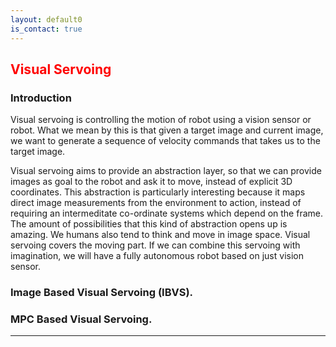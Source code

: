```yaml
---
layout: default0
is_contact: true
---
```

##  <span style="color:red"> Visual Servoing </span>

### Introduction
Visual servoing is controlling the motion of robot using a vision sensor or robot. What we mean by this is that given a target image and current image, we want to generate a sequence of velocity commands that takes us to the target image.

Visual servoing aims to provide an abstraction layer, so that we can provide images as goal to the robot and ask it to move, instead of explicit 3D coordinates. This abstraction is particularly interesting because it maps direct image measurements from the environment to action, instead of requiring an intermeditate co-ordinate systems which depend on the frame. The amount of possibilities that this kind of abstraction opens up is amazing. We humans also tend to think and move in image space. Visual servoing covers the moving part. If we can combine this servoing with imagination, we will have a fully autonomous robot based on just vision sensor.  


### Image Based Visual Servoing (IBVS).

### MPC Based Visual Servoing.
---
